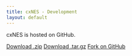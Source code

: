 ```yaml
---
title: cxNES - Development
layout: default
---
```


cxNES is hosted on GitHub.

[Download .zip](https://github.com/perilsensitive/cxnes/zipball/master)
[Download .tar.gz](https://github.com/perilsensitive/cxnes/tarball/master)
[Fork on GitHub](http://github.com/perilsensitive/cxnes)

